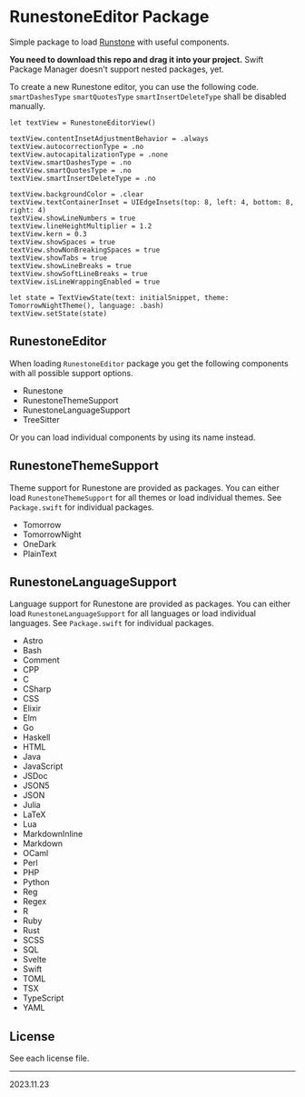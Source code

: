 # RunestoneEditor Package

Simple package to load [Runstone](https://github.com/simonbs/Runestone) with useful components.

**You need to download this repo and drag it into your project.** Swift Package Manager doesn't support nested packages, yet.

To create a new Runestone editor, you can use the following code. `smartDashesType` `smartQuotesType` `smartInsertDeleteType` shall be disabled manually.

```
let textView = RunestoneEditorView()

textView.contentInsetAdjustmentBehavior = .always
textView.autocorrectionType = .no
textView.autocapitalizationType = .none
textView.smartDashesType = .no
textView.smartQuotesType = .no
textView.smartInsertDeleteType = .no

textView.backgroundColor = .clear
textView.textContainerInset = UIEdgeInsets(top: 8, left: 4, bottom: 8, right: 4)
textView.showLineNumbers = true
textView.lineHeightMultiplier = 1.2
textView.kern = 0.3
textView.showSpaces = true
textView.showNonBreakingSpaces = true
textView.showTabs = true
textView.showLineBreaks = true
textView.showSoftLineBreaks = true
textView.isLineWrappingEnabled = true

let state = TextViewState(text: initialSnippet, theme: TomorrowNightTheme(), language: .bash)
textView.setState(state)
```

## RunestoneEditor

When loading `RunestoneEditor` package you get the following components with all possible support options.

- Runestone
- RunestoneThemeSupport
- RunestoneLanguageSupport
- TreeSitter

Or you can load individual components by using its name instead.

## RunestoneThemeSupport

Theme support for Runestone are provided as packages. You can either load `RunestoneThemeSupport` for all themes or load individual themes. See `Package.swift` for individual packages.

- Tomorrow
- TomorrowNight
- OneDark
- PlainText

## RunestoneLanguageSupport

Language support for Runestone are provided as packages. You can either load `RunestoneLanguageSupport` for all languages or load individual languages. See `Package.swift` for individual packages.

- Astro
- Bash
- Comment
- CPP
- C
- CSharp
- CSS
- Elixir
- Elm
- Go
- Haskell
- HTML
- Java
- JavaScript
- JSDoc
- JSON5
- JSON
- Julia
- LaTeX
- Lua
- MarkdownInline
- Markdown
- OCaml
- Perl
- PHP
- Python
- Reg
- Regex
- R
- Ruby
- Rust
- SCSS
- SQL
- Svelte
- Swift
- TOML
- TSX
- TypeScript
- YAML

## License

See each license file.

---

2023.11.23
